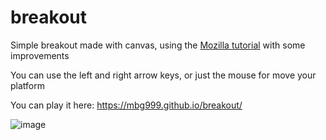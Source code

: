 # breakout
Simple breakout made with canvas, using the <a href="https://developer.mozilla.org/es/docs/Games/Workflows/Famoso_juego_2D_usando_JavaScript_puro/Create_the_Canvas_and_draw_on_it"  target="_blank">Mozilla tutorial</a> with some improvements


You can use the left and right arrow keys, or just the mouse for move your platform

You can play it here: https://mbg999.github.io/breakout/

<img src="https://i.imgur.com/AgmQr3a.png" alt="image">
